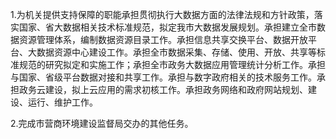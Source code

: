 1.为机关提供支持保障的职能承担贯彻执行大数据方面的法律法规和方针政策，落实国家、省大数据相关技术标准规范，拟定我市大数据发展规划。承担建立全市数据资源管理体系，编制数据资源目录工作。承担信息共享交换平台、数据开放平台、大数据资源中心建设工作。承担全市数据采集、存储、使用、开放、共享等标准规范的研究拟定和实施工作；承担全市政务大数据应用管理统计分析工作。承担与国家、省级平台数据对接和共享工作。承担与数字政府相关的技术服务工作。承担政务云建设，拟上云应用的需求初核工作。承担政务网络和政府网站规划、建设、运行、维护工作。

2.完成市营商环境建设监督局交办的其他任务。